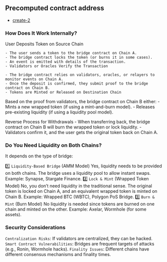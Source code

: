 ## Precomputed contract address
 - [create-2](https://www.cyfrin.io/glossary/precompute-contract-address-with-create2-solidity-code-example)


### How Does It Work Internally?
User Deposits Token on Source Chain

    - The user sends a token to the bridge contract on Chain A.
    - The bridge contract locks the token (or burns it in some cases).
    - An event is emitted with details of the transaction.
    - Validators or Oracles Verify the Transaction

    - The bridge contract relies on validators, oracles, or relayers to monitor events on Chain A.
    - Once the deposit is confirmed, they submit proof to the bridge contract on Chain B.
    - Tokens are Minted or Released on Destination Chain

Based on the proof from validators, the bridge contract on Chain B either:
    - Mints a new wrapped token (if using a mint-and-burn model).
    - Releases pre-existing liquidity (if using a liquidity pool model).

Reverse Process for Withdrawals
    - When transferring back, the bridge contract on Chain B will burn the wrapped token or lock liquidity.
    - Validators confirm it, and the user gets the original token back on Chain A.

### Do You Need Liquidity on Both Chains?
It depends on the type of bridge:

1️⃣ `Liquidity-Based Bridge` (AMM Model)
Yes, liquidity needs to be provided on both chains.
The bridge uses a liquidity pool to allow instant swaps.
Example: Synapse, Stargate Finance.
2️⃣ `Lock & Mint` (Wrapped Token Model)
No, you don’t need liquidity in the traditional sense.
The original token is locked on Chain A, and an equivalent wrapped token is minted on Chain B.
Example: Wrapped BTC (WBTC), Polygon PoS Bridge.
3️⃣ `Burn & Mint` (Burn Model)
No liquidity is needed since tokens are burned on one chain and minted on the other.
Example: Axelar, Wormhole (for some assets).

### Security Considerations
`Centralization Risks`: If validators are centralized, they can be hacked.
`Smart Contract Vulnerabilities`: Bridges are frequent targets of attacks (e.g., Ronin, Wormhole hacks).
`Finality Issues`: Different chains have different consensus mechanisms and finality times.
